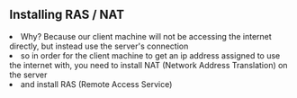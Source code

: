 <h2>Installing RAS / NAT</h2>
<li>Why? Because our client machine will not be accessing the internet directly, but instead use the server's connection</li>
<li>so in order for the client machine to get an ip address assigned to use the internet with, you need to install NAT (Network Address Translation) on the server</li>
<li>and install RAS (Remote Access Service)</li>
